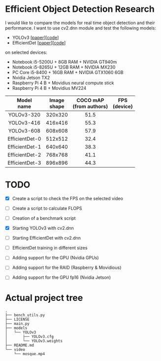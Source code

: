 # Efficient Object Detection Research
I would like to compare the models for real time object detection and their performance. I want to use cv2.dnn module and test the following models:
* YOLOv3 [[paper](https://arxiv.org/pdf/1804.02767.pdf)][[code](https://pjreddie.com/darknet/yolo/)]
* EfficientDet [[paper](https://arxiv.org/pdf/1911.09070.pdf)][[code](https://github.com/xuannianz/EfficientDet)]

on selected devices:
* Notebook i5-5200U + 8GB RAM + NVIDIA GT940m
* Notebook i5-8265U + 12GB RAM + NVIDIA MX230
* PC Core i5-8400 + 16GB RAM + NVIDIA GTX1060 6GB
* Nvidia Jetson TX2
* Raspberry Pi 4 B + Movidius neural compute stick
* Raspberry Pi 4 B + Movidius MV224

| Model<br>name | Image<br>shape | COCO mAP<br>(from authors) | FPS<br>(device) |
|:--------------:|:--------------:|:------------------------:|:---------------:|
| YOLOv3-320 | 320x320 | 51.5 |  |
| YOLOv3-416 | 416x416 | 55.3 |  |
| YOLOv3-608 | 608x608 | 57.9 |  |
| EfficientDet-0 | 512x512 | 32.4 |  |
| EfficientDet-1 | 640x640 | 38.3 |  |
| EfficientDet-2 | 768x768 | 41.1 |  |
| EfficientDet-3 | 896x896 | 44.3 |  |

# TODO
- [x] Create a script to check the FPS on the selected video
- [ ] Create a script to calculate FLOPS
- [ ] Creation of a benchmark script

- [x] Starting YOLOv3 with cv2.dnn
- [ ] Starting EfficientDet with cv2.dnn
- [ ] EfficientDet training in different sizes

- [ ] Adding support for the GPU (Nvidia GPUs)
- [ ] Adding support for the RAID (Raspberry & Movidious)
- [ ] Adding support for the GPU fp16 (Nvidia Jetson)

# Actual project tree
```
.
├── bench_utils.py
├── LICENSE
├── main.py
├── models
│   └── YOLOv3
│       ├── YOLOv3.cfg
│       └── YOLOv3.weights
├── README.md
└── video
    └── mosque.mp4
```
